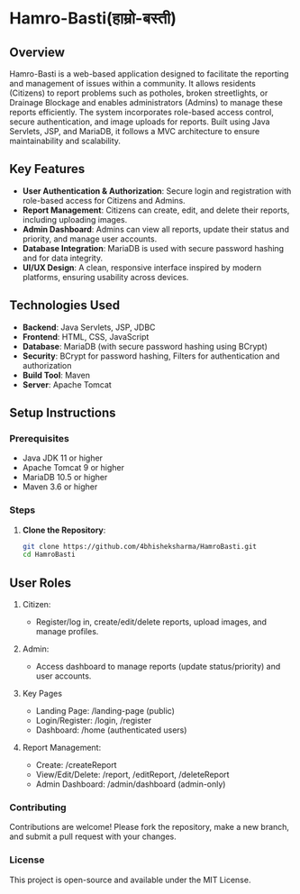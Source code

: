 # Hamro-Basti(हाम्रो-बस्ती)

## Overview
Hamro-Basti is a web-based application designed to facilitate the reporting and management of issues within a community. It allows residents (Citizens) to report problems such as potholes, broken streetlights, or Drainage Blockage and enables administrators (Admins) to manage these reports efficiently. The system incorporates role-based access control, secure authentication, and image uploads for reports. Built using Java Servlets, JSP, and MariaDB, it follows a MVC architecture to ensure maintainability and scalability.

## Key Features
- **User Authentication & Authorization**: Secure login and registration with role-based access for Citizens and Admins.
- **Report Management**: Citizens can create, edit, and delete their reports, including uploading images.
- **Admin Dashboard**: Admins can view all reports, update their status and priority, and manage user accounts.
- **Database Integration**: MariaDB is used with secure password hashing and for data integrity.
- **UI/UX Design**: A clean, responsive interface inspired by modern platforms, ensuring usability across devices.


## Technologies Used
- **Backend**: Java Servlets, JSP, JDBC
- **Frontend**: HTML, CSS, JavaScript
- **Database**: MariaDB (with secure password hashing using BCrypt)
- **Security**: BCrypt for password hashing, Filters for authentication and authorization
- **Build Tool**: Maven
- **Server**: Apache Tomcat

## Setup Instructions

### Prerequisites
- Java JDK 11 or higher
- Apache Tomcat 9 or higher
- MariaDB 10.5 or higher
- Maven 3.6 or higher

### Steps
1. **Clone the Repository**:
   ```bash
   git clone https://github.com/4bhisheksharma/HamroBasti.git
   cd HamroBasti


## User Roles
1. Citizen:
   - Register/log in, create/edit/delete reports, upload images, and manage profiles.

2. Admin:
   - Access dashboard to manage reports (update status/priority) and user accounts.

3. Key Pages
   - Landing Page: /landing-page (public)
   - Login/Register: /login, /register
   - Dashboard: /home (authenticated users)

4. Report Management:
   - Create: /createReport
   - View/Edit/Delete: /report, /editReport, /deleteReport
   - Admin Dashboard: /admin/dashboard (admin-only)

### Contributing
Contributions are welcome! Please fork the repository, make a new branch, and submit a pull request with your changes.

### License
This project is open-source and available under the MIT License.
